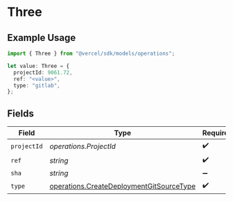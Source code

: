 # Three

## Example Usage

```typescript
import { Three } from "@vercel/sdk/models/operations";

let value: Three = {
  projectId: 9061.72,
  ref: "<value>",
  type: "gitlab",
};
```

## Fields

| Field                                                                                                | Type                                                                                                 | Required                                                                                             | Description                                                                                          |
| ---------------------------------------------------------------------------------------------------- | ---------------------------------------------------------------------------------------------------- | ---------------------------------------------------------------------------------------------------- | ---------------------------------------------------------------------------------------------------- |
| `projectId`                                                                                          | *operations.ProjectId*                                                                               | :heavy_check_mark:                                                                                   | N/A                                                                                                  |
| `ref`                                                                                                | *string*                                                                                             | :heavy_check_mark:                                                                                   | N/A                                                                                                  |
| `sha`                                                                                                | *string*                                                                                             | :heavy_minus_sign:                                                                                   | N/A                                                                                                  |
| `type`                                                                                               | [operations.CreateDeploymentGitSourceType](../../models/operations/createdeploymentgitsourcetype.md) | :heavy_check_mark:                                                                                   | N/A                                                                                                  |